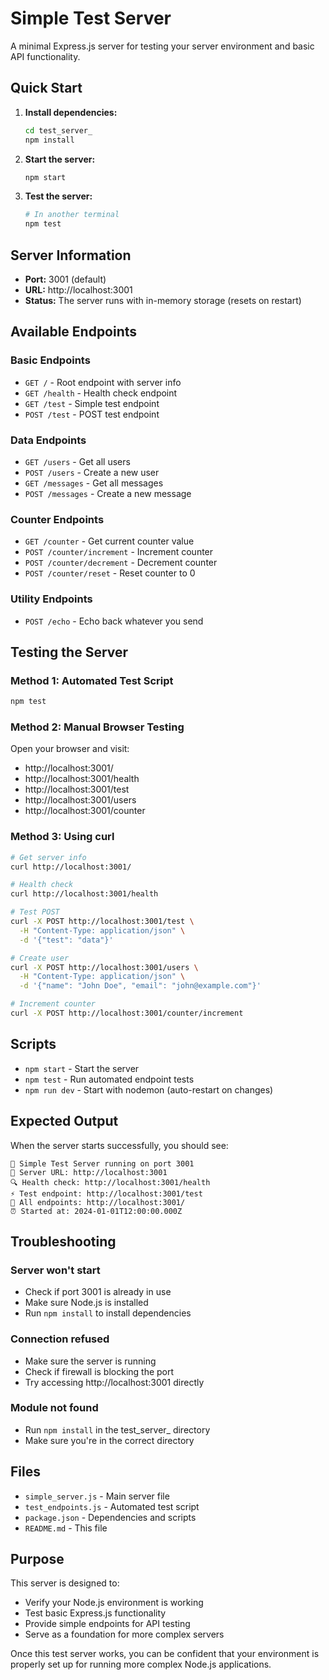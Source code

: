 # Simple Test Server

A minimal Express.js server for testing your server environment and basic API functionality.

## Quick Start

1. **Install dependencies:**
   ```bash
   cd test_server_
   npm install
   ```

2. **Start the server:**
   ```bash
   npm start
   ```

3. **Test the server:**
   ```bash
   # In another terminal
   npm test
   ```

## Server Information

- **Port:** 3001 (default)
- **URL:** http://localhost:3001
- **Status:** The server runs with in-memory storage (resets on restart)

## Available Endpoints

### Basic Endpoints
- `GET /` - Root endpoint with server info
- `GET /health` - Health check endpoint
- `GET /test` - Simple test endpoint
- `POST /test` - POST test endpoint

### Data Endpoints
- `GET /users` - Get all users
- `POST /users` - Create a new user
- `GET /messages` - Get all messages
- `POST /messages` - Create a new message

### Counter Endpoints
- `GET /counter` - Get current counter value
- `POST /counter/increment` - Increment counter
- `POST /counter/decrement` - Decrement counter
- `POST /counter/reset` - Reset counter to 0

### Utility Endpoints
- `POST /echo` - Echo back whatever you send

## Testing the Server

### Method 1: Automated Test Script
```bash
npm test
```

### Method 2: Manual Browser Testing
Open your browser and visit:
- http://localhost:3001/
- http://localhost:3001/health
- http://localhost:3001/test
- http://localhost:3001/users
- http://localhost:3001/counter

### Method 3: Using curl
```bash
# Get server info
curl http://localhost:3001/

# Health check
curl http://localhost:3001/health

# Test POST
curl -X POST http://localhost:3001/test \
  -H "Content-Type: application/json" \
  -d '{"test": "data"}'

# Create user
curl -X POST http://localhost:3001/users \
  -H "Content-Type: application/json" \
  -d '{"name": "John Doe", "email": "john@example.com"}'

# Increment counter
curl -X POST http://localhost:3001/counter/increment
```

## Scripts

- `npm start` - Start the server
- `npm test` - Run automated endpoint tests
- `npm run dev` - Start with nodemon (auto-restart on changes)

## Expected Output

When the server starts successfully, you should see:
```
🚀 Simple Test Server running on port 3001
📍 Server URL: http://localhost:3001
🔍 Health check: http://localhost:3001/health
⚡ Test endpoint: http://localhost:3001/test
📝 All endpoints: http://localhost:3001/
⏰ Started at: 2024-01-01T12:00:00.000Z
```

## Troubleshooting

### Server won't start
- Check if port 3001 is already in use
- Make sure Node.js is installed
- Run `npm install` to install dependencies

### Connection refused
- Make sure the server is running
- Check if firewall is blocking the port
- Try accessing http://localhost:3001 directly

### Module not found
- Run `npm install` in the test_server_ directory
- Make sure you're in the correct directory

## Files

- `simple_server.js` - Main server file
- `test_endpoints.js` - Automated test script
- `package.json` - Dependencies and scripts
- `README.md` - This file

## Purpose

This server is designed to:
- Verify your Node.js environment is working
- Test basic Express.js functionality
- Provide simple endpoints for API testing
- Serve as a foundation for more complex servers

Once this test server works, you can be confident that your environment is properly set up for running more complex Node.js applications. 
